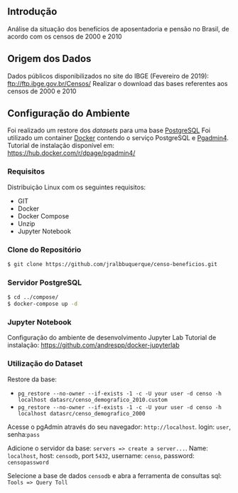 ## **Introdução** ##
Análise da situação dos benefícios de aposentadoria e pensão no Brasil, de acordo com os censos de 2000 e 2010

## **Origem dos Dados** ##
Dados públicos disponibilizados no site do IBGE (Fevereiro de 2019): ftp://ftp.ibge.gov.br/Censos/
Realizar o download das bases referentes aos censos de 2000 e 2010

## **Configuração do Ambiente** ##
Foi realizado um restore dos *datasets* para uma base [PostgreSQL](https://www.postgresql.org/)
Foi utilizado um container [Docker](https://www.docker.com/why-docker) contendo o serviço PostgreSQL e [Pgadmin4](https://www.pgadmin.org/). Tutorial de instalação disponível em: https://hub.docker.com/r/dpage/pgadmin4/

### **Requisitos** ### 
Distribuição Linux com os seguintes requisitos:
* GIT
* Docker 
* Docker Compose
* Unzip
* Jupyter Notebook

### **Clone do Repositório** ###
```bash
$ git clone https://github.com/jralbbuquerque/censo-beneficios.git
```

### **Servidor PostgreSQL** ### 
```bash
$ cd ../compose/
$ docker-compose up -d
```

### **Jupyter Notebook** ###
Configuração do ambiente de desenvolvimento Jupyter Lab
Tutorial de instalação: https://github.com/andrespp/docker-jupyterlab

### **Utilização do Dataset** ###
Restore da base:
* `pg_restore --no-owner --if-exists -1 -c -U your user -d censo -h localhost datasrc/censo_demografico_2010.custom`
* `pg_restore --no-owner --if-exists -1 -c -U your user -d censo -h localhost datasrc/censo_demografico_2000`

Acesse o pgAdmin através do seu navegador: `http://localhost`. login: `user`, senha:`pass`

Adicione o servidor da base: `servers => create a server...`. Name: `localhost`, host: `censodb`, port `5432`, username: `censo`, password: `censopassword`

Selecione a base de dados `censodb` e abra a ferramenta de consultas sql: `Tools => Query Toll`
